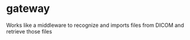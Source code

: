 # gateway
Works like a middleware to recognize and imports files from DICOM and retrieve those files
